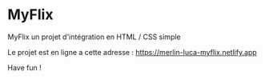 # MyFlix
MyFlix un projet d'intégration en HTML / CSS simple

Le projet est en ligne a cette adresse : 
https://merlin-luca-myflix.netlify.app

Have fun !
